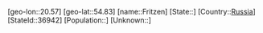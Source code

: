 ﻿---
location: [54.83,20.57]
type: City
tags:
- geo/City


SpocWebEntityId: 30296
isDeleted: false
confidential: public

---
[geo-lon::20.57]
[geo-lat::54.83]
[name::Fritzen]
[State::]
[Country::[Russia](geo/Continent/Europe/Russia.md)]
[StateId::36942]
[Population::]
[Unknown::]

